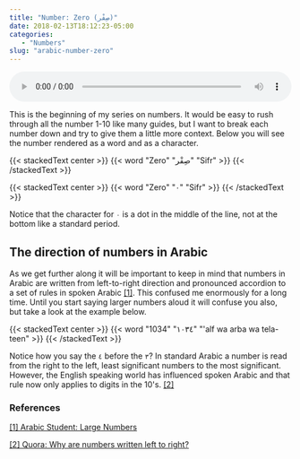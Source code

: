 ```yaml
---
title: "Number: Zero (صِفْر)"
date: 2018-02-13T18:12:23-05:00
categories:
   - "Numbers"
slug: "arabic-number-zero"
---
```


<audio controls="controls" style="width: 100%;">
  <source src="/arabic/audio/zero.mp3" type="audio/mp3">
</audio>

This is the beginning of my series on numbers. It would be easy to rush through all the number 1-10 like many guides, but I want to break
each number down and try to give them a little more context. Below you will see the number rendered as a word and as a character.

{{< stackedText center >}}
   {{< word "Zero" "صِفْر" "Sifr" >}}
{{< /stackedText >}}

{{< stackedText center >}}
   {{< word "Zero" "٠" "Sifr" >}}
{{< /stackedText >}}

Notice that the character for `٠` is a dot in the middle of the line, not at the bottom like a standard period.

## The direction of numbers in Arabic

As we get further along it will be important to keep in mind that numbers in Arabic are written from left-to-right direction and pronounced accordion to a set of rules in spoken Arabic [\[1\]](http://arabic-student.com/lesson/?lessonId=5). This confused me enormously for a long time. Until you start saying larger numbers aloud it will confuse you also, but take a look at the example below.

{{< stackedText center >}}
   {{< word "1034" "١٠٣٤" "'alf wa arba wa tela-teen" >}}
{{< /stackedText >}}

Notice how you say the `٤` before the `٣`? In standard Arabic a number is read from the right to the left, least significant numbers to the
most significant. However, the English speaking world has influenced spoken Arabic and that rule now only applies to digits in the 10's.
[\[2\]](https://www.quora.com/Why-are-numerals-written-left-to-right-in-Arabic)

### References

[\[1\] Arabic Student: Large Numbers](http://arabic-student.com/lesson/?lessonId=5)

[\[2\] Quora: Why are numbers written left to right?](https://www.quora.com/Why-are-numerals-written-left-to-right-in-Arabic)


